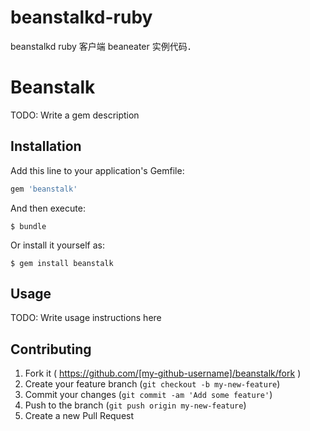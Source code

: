 beanstalkd-ruby
===============

beanstalkd ruby 客户端 beaneater 实例代码．


# Beanstalk

TODO: Write a gem description

## Installation

Add this line to your application's Gemfile:

```ruby
gem 'beanstalk'
```

And then execute:

    $ bundle

Or install it yourself as:

    $ gem install beanstalk

## Usage

TODO: Write usage instructions here

## Contributing

1. Fork it ( https://github.com/[my-github-username]/beanstalk/fork )
2. Create your feature branch (`git checkout -b my-new-feature`)
3. Commit your changes (`git commit -am 'Add some feature'`)
4. Push to the branch (`git push origin my-new-feature`)
5. Create a new Pull Request
